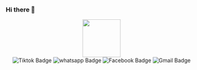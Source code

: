 ### Hi there 👋
<div id="header" align="center">
  <img src="https://media.giphy.com/media/M9gbBd9nbDrOTu1Mqx/giphy.gif" width="100"/>
</div>
<div id="badges" align="center">
  <img src="https://img.shields.io/badge/tiktok-000000?style=for-the-badge&logo=tiktok&logoColor=white" alt="Tiktok Badge"/>
  <img src="https://img.shields.io/badge/whatsapp-02F702?style=for-the-badge&logo=whatsapp&logoColor=white" alt="whatsapp Badge"/>
  <img src="https://img.shields.io/badge/Facebook-blue?style=for-the-badge&logo=facebook&logoColor=white" alt="Facebook Badge"/>
   <img src="https://img.shields.io/badge/gmail-red?style=for-the-badge&logo=gmail&logoColor=white" alt="Gmail Badge"/>
</div>
<div align="center">
<img src="https://komarev.com/ghpvc/?username=SaiyaladPS&style=flat-square&color=blue" alt=""/>
</div>

